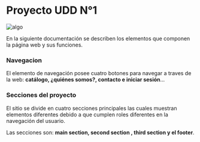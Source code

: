 <h1>Proyecto UDD N°1</h1>

![algo]("https://github.com/SebaAguilera-hub/mi-repositorio-udd/blob/main/img/banner.png")

<p>
En la siguiente documentación se describen los elementos que componen la página web y sus funciones.
</p>

<h3>Navegacion</h3>
<p>
El elemento de navegación posee cuatro botones para navegar a traves de la web: <strong>catálogo, ¿quiénes somos?, contacto e iniciar sesión</strong>...
</p>

<h3>Secciones del proyecto</h3>
<p>
El sitio se divide en cuatro secciones principales las cuales muestran elementos diferentes debido a que cumplen roles diferentes en la navegación del usuario.

Las secciones son: <strong>main section, second section , third section y el footer</strong>. 
</p>
